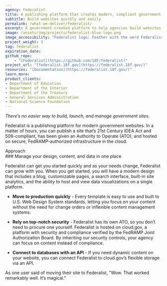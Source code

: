 ```yaml
---
agency: Federalist
title: A publishing platform that creates modern, compliant government websites 
subtitle: Build websites quickly and easily
permalink: /what-we-deliver/federalist/
excerpt: A government-created platform to help agencies build websites quickly and easily while meeting compliance requirements.
image: /assets/img/projects/federalist-blue-logo.png
image_accessibility: "Federalist logo: Feather with the word Federalist"
project_weight: 3
tag: federalist
expiration_date:
github_repo:
    - "[Federalist](https://github.com/18F/federalist)"
project_url: "[federalist.18f.gov](https://federalist.18f.gov/)"
resources: "[Documentation](https://federalist.18f.gov/)"
learn_more:
product_clients:
- Department of Education
- Department of the Interior
- Department of the Treasury
- General Services Administration
- National Science Foundation
---
```


_There’s no easier way to build, launch, and manage government sites_.

Federalist is a publishing platform for modern government websites. In a matter of hours, you can publish a site that’s 21st Century IDEA Act and 508-compliant, has been given an Authority to Operate (ATO), and hosted on secure, FedRAMP-authorized infrastructure in the cloud.

<div class="text-uppercase">Approach</div>
### Manage your design, content, and data in one place

Federalist can get you started quickly and as your needs change, Federalist can grow with you. When you get started, you will have a modern design that includes a blog, customizable pages, a search interface, built-in site analytics, and the ability to host and view data visualizations on a single platform. 

- **Move to production quickly** - Every template is easy to use and built to U.S. Web Design System standards, letting you focus on your content without the need for change orders or inflexible content management systems. 

- **Rely on top-notch security** - Federalist has its own ATO, so you don’t need to procure one yourself. Federalist is hosted on cloud.gov, a platform with security and compliance verified by the FedRAMP Joint Authorization Board. By inheriting our security controls, your agency can focus on content instead of compliance.

- **Connect to databases with an API** - If you need dynamic content on your website, you can connect Federalist to cloud.gov’s flexible storage via an API.


As one user said of moving their site to Federalist, "Wow. That worked remarkably well. It’s magical."